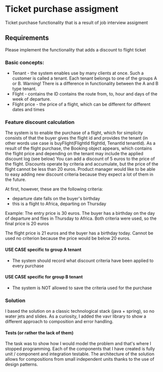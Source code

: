 # Ticket purchase assigment
Ticket purchase functionality that is a result of job interview assigment

## Requirements
Please implement the functionality that adds a discount to flight ticket

### Basic concepts:
* Tenant - the system enables use by many clients at once. Such a customer is called a tenant. Each tenant belongs to one of the groups A or B.
Warning! There is a difference in functionality between the A and B type tenant.
* Flight - contains the ID contains the route from, to, hour and days of the week of departure.
* Flight price - the price of a flight, which can be different for different dates and times

### Feature discount calculation
The system is to enable the purchase of a flight, which for simplicity consists of that
the buyer gives the flight id and provides the tenant (in other words
use case is buyFlight(FlightId flightId, TenantId tenantId).
As a result of the flight purchase, the Booking object appears, which contains
the flight price and depending on the tenant may include the applied discount log (see below)
You can add a discount of 5 euros to the price of the flight. Discounts
operate by criteria and accumulate, but the price of the flight cannot be
less than 20 euros. Product manager would like to be able to easy
adding new discount criteria because they expect a lot of them in the future.

At first, however, these are the following criteria:
* departure date falls on the buyer's birthday
* this is a flight to Africa, departing on Thursday

Example:
The entry price is 30 euros. The buyer has a birthday on the day of departure and flies in
Thursday to Africa. Both criteria were used, so the final price is 20 euros

The flight price is 21 euros and the buyer has a birthday today. Cannot be used
no criterion because the price would be below 20 euros.

#### USE CASE specific to group A tenant
* The system should record what discount criteria have been applied to
every purchase

#### USE CASE specific for group B tenant
* The system is NOT allowed to save the criteria used for the purchase

### Solution
I based the solution on a classic technological stack (java + spring), so no water jets and slides. As a curiosity, I added the vavr library to show a different approach to composition and error handling.

#### Tests (or rather the lack of them)
The task was to show how I would model the problem and that's where I stopped programming. Each of the components that I have created is fully unit / component and integration testable. The architecture of the solution allows for compositions from small independent units thanks to the use of design patterns.
